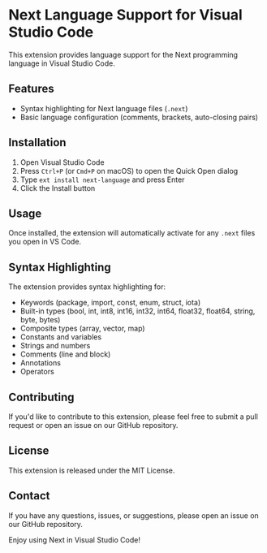 # Next Language Support for Visual Studio Code

This extension provides language support for the Next programming language in Visual Studio Code.

## Features

- Syntax highlighting for Next language files (`.next`)
- Basic language configuration (comments, brackets, auto-closing pairs)

## Installation

1. Open Visual Studio Code
2. Press `Ctrl+P` (or `Cmd+P` on macOS) to open the Quick Open dialog
3. Type `ext install next-language` and press Enter
4. Click the Install button

## Usage

Once installed, the extension will automatically activate for any `.next` files you open in VS Code.

## Syntax Highlighting

The extension provides syntax highlighting for:

- Keywords (package, import, const, enum, struct, iota)
- Built-in types (bool, int, int8, int16, int32, int64, float32, float64, string, byte, bytes)
- Composite types (array, vector, map)
- Constants and variables
- Strings and numbers
- Comments (line and block)
- Annotations
- Operators

## Contributing

If you'd like to contribute to this extension, please feel free to submit a pull request or open an issue on our GitHub repository.

## License

This extension is released under the MIT License.

## Contact

If you have any questions, issues, or suggestions, please open an issue on our GitHub repository.

Enjoy using Next in Visual Studio Code!